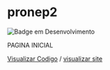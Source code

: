 # pronep2
![Badge em Desenvolvimento](http://img.shields.io/static/v1?label=STATUS&amp;message=DESENVOLVIMENTO&amp;color=red&amp;style=for-the-badge)

PAGINA INICIAL

<a href="https://github.com/RicardoAlves-1906/pronep/blob/main/index.html">Visualizar Codigo</a> / <a href="https://ricardoalves-1906.github.io/pronep2/">visualizar site</a>
